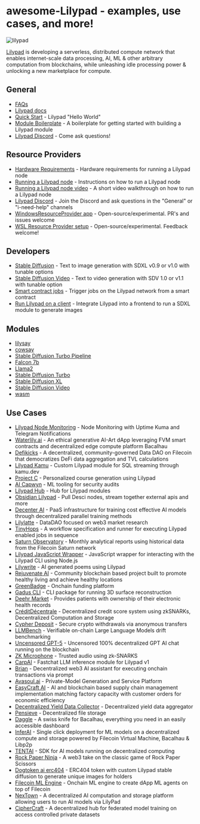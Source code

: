 # awesome-Lilypad - examples, use cases, and more!

![lilypad](https://github.com/Lilypad-Tech/awesome-Lilypad/assets/90220293/326bd63d-af60-40ed-a186-de0ef2405729)


[Lilypad](https://lilypad.tech) is developing a serverless, distributed compute network that enables internet-scale data processing, AI, ML & other arbitrary computation from blockchains, while unleashing idle processing power & unlocking a new marketplace for compute.

## General
  - [FAQs](https://docs.lilypad.tech/lilypad/faqs)
  - [Lilypad docs](https://docs.lilypad.tech/lilypad)
  - [Quick Start](https://docs.lilypad.tech/lilypad/lilypad-milky-way-testnet/quick-start) - Lilypad "Hello World"
  - [Module Boilerplate](https://github.com/Lilypad-Tech/lilypad-module-boilerplate) - A boilerplate for getting started with building a Lilypad module
  - [Lilypad Discord](https://lilypad.team/discord) - Come ask questions!

## Resource Providers
  - [Hardware Requirements](https://docs.lilypad.tech/lilypad/hardware-providers/hardware-requirements) - Hardware requirements for running a Lilypad node
  - [Running a Lilypad node](https://docs.lilypad.tech/lilypad/hardware-providers/run-a-node) - Instructions on how to run a Lilypad node
  - [Running a Lilypad node video](https://www.youtube.com/watch?v=YmOtqOIBQ0k) - A short video walkthrough on how to run a Lilypad node
  - [Lilypad Discord](https://lilypad.team/discord) - Join the Discord and ask questions in the "General" or "i-need-help" channels
  - [WindowsResourceProvider app](https://github.com/Lilypad-Tech/WindowsResourceProvider) - Open-source/experimental. PR's and issues welcome
  - [WSL Resource Provider setup](https://github.com/rhochmayr/lp-wsl-native-rp) - Open-source/experimental. Feedback welcome!

## Developers
  - [Stable Diffusion](https://docs.lilypad.tech/lilypad/lilypad-milky-way-examples/stable-diffusion-sdxl0.9) - Text to image generation with SDXL v0.9 or v1.0 with tunable options
  - [Stable Diffusion Video](https://docs.lilypad.tech/lilypad/lilypad-milky-way-examples/stable-diffusion-video-sdv1.0-and-1.1) - Text to video generation with SDV 1.0 or v1.1 with tunable option
  - [Smart contract jobs](https://github.com/Lilypad-Tech/lilypad/blob/main/docs/smart-contract-jobs.md) - Trigger jobs on the Lilypad network from a smart contract
  - [Run Lilypad on a client](https://blog.lilypadnetwork.org/setting-up-your-lilypad-front-end) - Integrate Lilypad into a frontend to run a SDXL module to generate images

## Modules
- [lilysay](https://github.com/Lilypad-Tech/lilypad-module-lilysay)
- [cowsay](https://github.com/lilypad-tech/lilypad-module-cowsay)
- [Stable Diffusion Turbo Pipeline](https://github.com/noryev/module-sdxl-ipfs)
- [Falcon 7b](https://github.com/narbs91/lilypad-falcon-7b-instruct-module)
- [Llama2](https://github.com/noryev/module-llama2)
- [Stable Diffusion Turbo](https://docs.lilypad.tech/lilypad/lilypad-modules/stable-diffusion-turbo-pipeline)
- [Stable Diffusion XL](https://github.com/Lilypad-Tech/lilypad-module-sdxl-pipeline/)
- [Stable Diffusion Video](https://github.com/Lilypad-Tech/lilypad-module-sdv-pipeline)
- [wasm](https://github.com/lilypad-tech/lilypad-module-wasm)

## Use Cases
- [Lilypad Node Monitoring](https://github.com/rhochmayr/lilypad-rp-monitoring) - Node Monitoring with Uptime Kuma and Telegram Notifications
- [Waterlily.ai](https://github.com/Lilypad-Tech/Waterlily) - An ethical generative AI-Art dApp leveraging FVM smart contracts and decentralized edge compute platform Bacalhau
- [Defikicks](https://github.com/md0x/defikicks) - A decentralized, community-governed Data DAO on Filecoin that democratizes DeFi data aggregation and TVL calculations
- [Lilypad Kamu](https://github.com/polus-arcticus/lilypad-module-kamu/blob/main/lilypad_module.json.tmpl) - Custom Lilypad module for SQL streaming through kamu.dev
- [Project C](https://github.com/0xgoldenlion/project-C) - Personalized course generation using Lilypad
- [AI Capwyn](https://github.com/jeytuan/OpenDataHackathon_Lilypad) - ML tooling for security audits
- [Lilypad Hub](https://github.com/oBLAZERo2001/lilypad-hub) - Hub for Lilypad modules
- [Obsidian Lilypad](https://github.com/polus-arcticus/obsidian-lilypad) - Pull Desci nodes, stream together external apis and more
- [Decenter AI](https://github.com/orgs/DeCenter-AI/repositories) - PaaS infrastructure for training cost effective AI models through decentralized parallel training methods
- [Lilylatte](https://github.com/Caruso33/LilyLatte_OpenDataHack) - DataDAO focused on web3 market research
- [TinyHops](https://github.com/zcstarr/tiny-hops) - A workflow specification and runner for executing Lilypad enabled jobs in sequence
- [Saturn Observatory](https://github.com/cronian-tech/saturn-observatory) - Monthly analytical reports using historical data from the Filecoin Saturn network
- [Lilypad JavaScript Wrapper](https://github.com/only4sim/lilypad-javascript-wrapper) - JavaScript wrapper for interacting with the Lilypad CLI using Node.js
- [Lilywrite](https://github.com/Khwahish29/lilywrite) - AI generated poems using Lilypad
- [Rejuvenate AI](https://github.com/orgs/open-data-hack/repositories) - Community blockchain based project built to promote healthy living and achieve healthy locations
- [GreenBadge](https://github.com/priyanshur66/greenbadge) - Onchain funding platform
- [Gadus CLI](https://github.com/The-Extra-Project/Gadius-CLI) - CLI package for running 3D surface reconstruction
- [Deehr Market](https://github.com/Cabal-Labs/deehr-market-client) - Provides patients with ownership of their electronic health records
- [CréditDécentrale](https://github.com/solity-research/ETHGlobalParis2023) - Decentralized credit score system using zkSNARKs, Decentralized Computation and Storage
- [Cypher Deposit](https://github.com/Alice-s-Deposit) - Secure crypto withdrawals via anonymous transfers
- [LLMBench](https://github.com/codethazine/llmbench) - Verifiable on-chain Large Language Models drift benchmarking
- [Uncensored GPT-5](https://ethglobal.com/showcase/uncensored-gpt-5-blockchain-15did) - Uncensored 100% decentralized GPT AI chat running on the blockchain
- [ZK Microphone](https://github.com/Miyamura80/ZKMicrophone) - Trusted audio using zk-SNARKS
- [CarpAI](https://devpost.com/software/carpai-fmecgh) - Fastchat LLM inference module for Lilypad v1
- [Brian](https://github.com/brian-knows/brian-fine-tuning) - Decentralized web3 AI assistant for executing onchain transactions via prompt
- [Avasoul.ai](https://github.com/mr-spaghetti-code/lilypad/tree/main) - Private-Model Generation and Service Platform
- [EasyCraft AI](https://github.com/BigTava/easycraft) - AI and blockchain based supply chain management implementation matching factory capacity with customer orders for economic efficiency
- [Decentralized Yield Data Collector](https://github.com/aaytuncc/HackFS-2023) - Decentralized yield data aggregator
- [Pensieve](https://github.com/ahsueh1996/Pensieve-) - Decentralized file storage
- [Daggle](https://github.com/leostelon/daggle) - A swiss knife for Bacalhau, everything you need in an easily accessible dashboard
- [InferAI](https://github.com/Shubhamai/hackfs2023) - Single click deployment for ML models on a decentralized compute and storage powered by Filecoin Virtual Machine, Bacalhau & Libp2p
- [TENTAI](https://github.com/debuggingfuture/tentai) - SDK for AI models running on decentralized computing
- [Rock Paper Ninja](https://github.com/tonynacumoto/rock-paper-ninja) - A web3 take on the classic game of Rock Paper Scissors
- [Dogtoken ai erc404](https://github.com/lucasespinosa28/dogtoken) - ERC404 token with custom Lilypad stable diffusion to generate unique images for holders
- [Filecoin ML Engine](https://github.com/Prajjawalk/filecoin-ML-engine) - Onchain ML engine to create dApp ML agents on top of Filecoin
- [NexTown](https://github.com/DogukanGun/hackfs24-ai-marketplace) - A decentralized AI computation and storage platform allowing users to run AI models via LilyPad
- [CipherCraft](https://github.com/Shubham-Rasal/CipherCraft) - A decentralized hub for federated model training on access controlled private datasets

